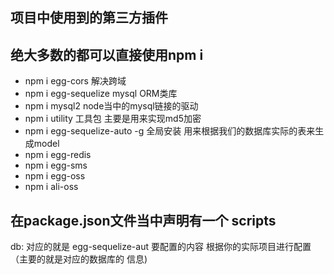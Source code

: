 ## 项目中使用到的第三方插件

## 绝大多数的都可以直接使用npm i 
- npm i egg-cors   解决跨域
- npm i egg-sequelize  mysql ORM类库
- npm i mysql2 node当中的mysql链接的驱动
- npm i utility 工具包  主要是用来实现md5加密
- npm i egg-sequelize-auto  -g  全局安装  用来根据我们的数据库实际的表来生成model
- npm i egg-redis 
- npm i egg-sms 
- npm i egg-oss
- npm i ali-oss


## 在package.json文件当中声明有一个 scripts 
db: 对应的就是 egg-sequelize-aut 要配置的内容 根据你的实际项目进行配置（主要的就是对应的数据库的 信息)